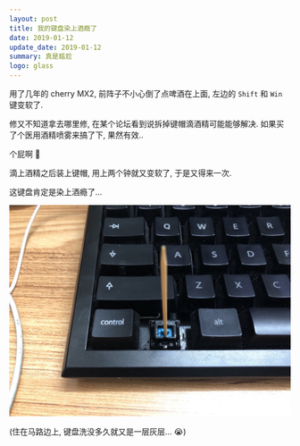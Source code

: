 ```yaml
---
layout: post
title: 我的键盘染上酒瘾了
date: 2019-01-12
update_date: 2019-01-12
summary: 真是尴尬
logo: glass
---
```


用了几年的 cherry MX2, 前阵子不小心倒了点啤酒在上面, 左边的 `Shift` 和 `Win` 键变软了. 

修又不知道拿去哪里修, 在某个论坛看到说拆掉键帽滴酒精可能能够解决. 如果买了个医用酒精喷雾来搞了下, 果然有效..

个屁啊 🤪

滴上酒精之后装上键帽, 用上两个钟就又变软了, 于是又得来一次.

这键盘肯定是染上酒瘾了...

![](/assets/img/2019-01-12/1.jpeg)

(住在马路边上, 键盘洗没多久就又是一层灰层... 😭)


